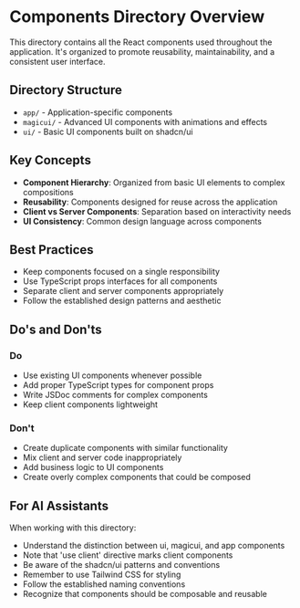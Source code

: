 # Components Directory Overview

This directory contains all the React components used throughout the application. It's organized to promote reusability, maintainability, and a consistent user interface.

## Directory Structure

- `app/` - Application-specific components
- `magicui/` - Advanced UI components with animations and effects
- `ui/` - Basic UI components built on shadcn/ui

## Key Concepts

- **Component Hierarchy**: Organized from basic UI elements to complex compositions
- **Reusability**: Components designed for reuse across the application
- **Client vs Server Components**: Separation based on interactivity needs
- **UI Consistency**: Common design language across components

## Best Practices

- Keep components focused on a single responsibility
- Use TypeScript props interfaces for all components
- Separate client and server components appropriately
- Follow the established design patterns and aesthetic

## Do's and Don'ts

### Do

- Use existing UI components whenever possible
- Add proper TypeScript types for component props
- Write JSDoc comments for complex components
- Keep client components lightweight

### Don't

- Create duplicate components with similar functionality
- Mix client and server code inappropriately
- Add business logic to UI components
- Create overly complex components that could be composed

## For AI Assistants

When working with this directory:

- Understand the distinction between ui, magicui, and app components
- Note that 'use client' directive marks client components
- Be aware of the shadcn/ui patterns and conventions
- Remember to use Tailwind CSS for styling
- Follow the established naming conventions
- Recognize that components should be composable and reusable
